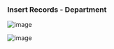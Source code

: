 ### Insert Records - Department

![image](https://github.com/abhisheks008/Cognizant-Java-FSE-Hands-ons-2023/assets/68724349/167265a8-de2f-4ecd-8c7b-428c9ee1627b)

![image](https://github.com/abhisheks008/Cognizant-Java-FSE-Hands-ons-2023/assets/68724349/dbbdc587-a59b-4d1d-bda3-30a33242bef4)

